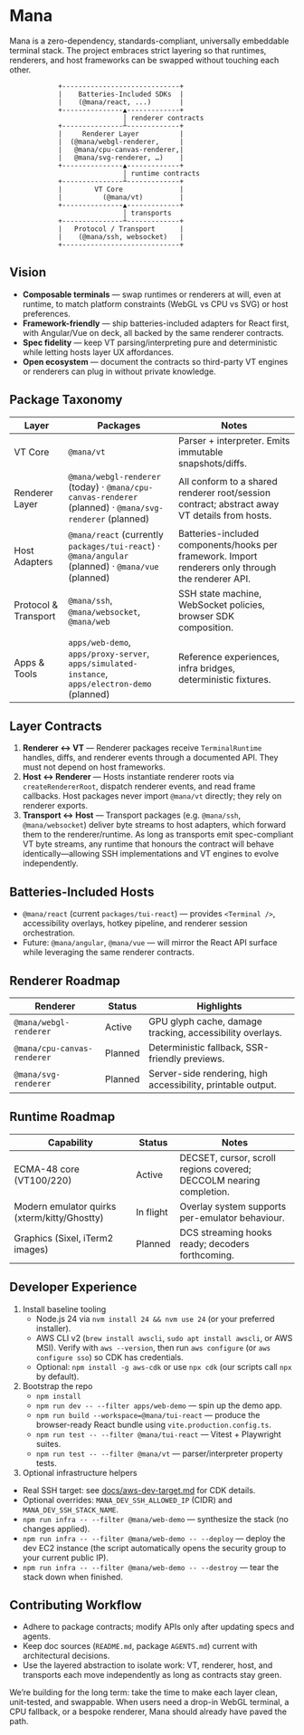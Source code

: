 # Mana

Mana is a zero-dependency, standards-compliant, universally embeddable terminal stack. The project embraces strict layering so that runtimes, renderers, and host frameworks can be swapped without touching each other.

```
            +-----------------------------+
            |    Batteries-Included SDKs  |
            |    (@mana/react, ...)       |
            +---------------▲-------------+
                            │ renderer contracts
            +---------------┴-------------+
            |     Renderer Layer          |
            |  (@mana/webgl-renderer,     |
            |   @mana/cpu-canvas-renderer,|
            |   @mana/svg-renderer, …)    |
            +---------------▲-------------+
                            │ runtime contracts
            +---------------┴-------------+
            |        VT Core              |
            |          (@mana/vt)         |
            +---------------▲-------------+
                            │ transports
            +---------------┴-------------+
            |   Protocol / Transport      |
            |    (@mana/ssh, websocket)   |
            +-----------------------------+
```

## Vision
- **Composable terminals** — swap runtimes or renderers at will, even at runtime, to match platform constraints (WebGL vs CPU vs SVG) or host preferences.
- **Framework-friendly** — ship batteries-included adapters for React first, with Angular/Vue on deck, all backed by the same renderer contracts.
- **Spec fidelity** — keep VT parsing/interpreting pure and deterministic while letting hosts layer UX affordances.
- **Open ecosystem** — document the contracts so third-party VT engines or renderers can plug in without private knowledge.

## Package Taxonomy

| Layer | Packages | Notes |
| --- | --- | --- |
| VT Core | `@mana/vt` | Parser + interpreter. Emits immutable snapshots/diffs. |
| Renderer Layer | `@mana/webgl-renderer` (today) · `@mana/cpu-canvas-renderer` (planned) · `@mana/svg-renderer` (planned) | All conform to a shared renderer root/session contract; abstract away VT details from hosts. |
| Host Adapters | `@mana/react` (currently `packages/tui-react`) · `@mana/angular` (planned) · `@mana/vue` (planned) | Batteries-included components/hooks per framework. Import renderers only through the renderer API. |
| Protocol & Transport | `@mana/ssh`, `@mana/websocket`, `@mana/web` | SSH state machine, WebSocket policies, browser SDK composition. |
| Apps & Tools | `apps/web-demo`, `apps/proxy-server`, `apps/simulated-instance`, `apps/electron-demo` (planned) | Reference experiences, infra bridges, deterministic fixtures. |

## Layer Contracts
1. **Renderer ↔ VT** — Renderer packages receive `TerminalRuntime` handles, diffs, and renderer events through a documented API. They must not depend on host frameworks.
2. **Host ↔ Renderer** — Hosts instantiate renderer roots via `createRendererRoot`, dispatch renderer events, and read frame callbacks. Host packages never import `@mana/vt` directly; they rely on renderer exports.
3. **Transport ↔ Host** — Transport packages (e.g. `@mana/ssh`, `@mana/websocket`) deliver byte streams to host adapters, which forward them to the renderer/runtime. As long as transports emit spec-compliant VT byte streams, any runtime that honours the contract will behave identically—allowing SSH implementations and VT engines to evolve independently.

## Batteries-Included Hosts
- `@mana/react` (current `packages/tui-react`) — provides `<Terminal />`, accessibility overlays, hotkey pipeline, and renderer session orchestration.
- Future: `@mana/angular`, `@mana/vue` — will mirror the React API surface while leveraging the same renderer contracts.

## Renderer Roadmap
| Renderer | Status | Highlights |
| --- | --- | --- |
| `@mana/webgl-renderer` | Active | GPU glyph cache, damage tracking, accessibility overlays. |
| `@mana/cpu-canvas-renderer` | Planned | Deterministic fallback, SSR-friendly previews. |
| `@mana/svg-renderer` | Planned | Server-side rendering, high accessibility, printable output. |

## Runtime Roadmap
| Capability | Status | Notes |
| --- | --- | --- |
| ECMA-48 core (VT100/220) | Active | DECSET, cursor, scroll regions covered; DECCOLM nearing completion. |
| Modern emulator quirks (xterm/kitty/Ghostty) | In flight | Overlay system supports per-emulator behaviour. |
| Graphics (Sixel, iTerm2 images) | Planned | DCS streaming hooks ready; decoders forthcoming. |

## Developer Experience
1. Install baseline tooling
   - Node.js 24 via `nvm install 24 && nvm use 24` (or your preferred installer).
   - AWS CLI v2 (`brew install awscli`, `sudo apt install awscli`, or AWS MSI). Verify with `aws --version`, then run `aws configure` (or `aws configure sso`) so CDK has credentials.
   - Optional: `npm install -g aws-cdk` or use `npx cdk` (our scripts call `npx` by default).
2. Bootstrap the repo
   - `npm install`
   - `npm run dev -- --filter apps/web-demo` — spin up the demo app.
   - `npm run build --workspace=@mana/tui-react` — produce the browser-ready React bundle using `vite.production.config.ts`.
   - `npm run test -- --filter @mana/tui-react` — Vitest + Playwright suites.
   - `npm run test -- --filter @mana/vt` — parser/interpreter property tests.
3. Optional infrastructure helpers
  - Real SSH target: see [docs/aws-dev-target.md](docs/aws-dev-target.md) for CDK details.
  - Optional overrides: `MANA_DEV_SSH_ALLOWED_IP` (CIDR) and `MANA_DEV_SSH_STACK_NAME`.
  - `npm run infra -- --filter @mana/web-demo` — synthesize the stack (no changes applied).
  - `npm run infra -- --filter @mana/web-demo -- --deploy` — deploy the dev EC2 instance (the script automatically opens the security group to your current public IP).
  - `npm run infra -- --filter @mana/web-demo -- --destroy` — tear the stack down when finished.

## Contributing Workflow
- Adhere to package contracts; modify APIs only after updating specs and agents.
- Keep doc sources (`README.md`, package `AGENTS.md`) current with architectural decisions.
- Use the layered abstraction to isolate work: VT, renderer, host, and transports each move independently as long as contracts stay green.

We’re building for the long term: take the time to make each layer clean, unit-tested, and swappable. When users need a drop-in WebGL terminal, a CPU fallback, or a bespoke renderer, Mana should already have paved the path.
